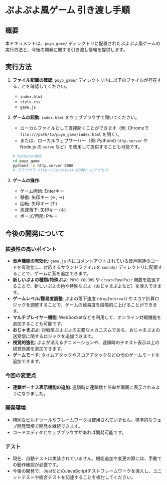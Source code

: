 # ぷよぷよ風ゲーム 引き渡し手順

## 概要
本ドキュメントは、`puyo_game/` ディレクトリに配置されたぷよぷよ風ゲームの実行方法と、今後の開発に関する引き渡し情報を提供します。

## 実行方法

1.  **ファイル配置の確認**:
    `puyo_game/` ディレクトリ内に以下のファイルが存在することを確認してください。
    - `index.html`
    - `style.css`
    - `game.js`

2.  **ゲームの起動**:
    `index.html` をウェブブラウザで開いてください。
    - ローカルファイルとして直接開くことができます（例: Chromeで `file:///path/to/puyo_game/index.html` を開く）。
    - または、ローカルウェブサーバー（例: Pythonの `http.server` や Node.js の `serve` など）を使用して提供することも可能です。

    ```bash
    # Pythonの場合
    cd puyo_game
    python3 -m http.server 8000
    # ブラウザで http://localhost:8000/ にアクセス
    ```

3.  **ゲームの操作**:
    - ゲーム開始: Enterキー
    - 移動: 矢印キー (←, →)
    - 回転: 矢印キー (↑)
    - 高速落下: 矢印キー (↓)
    - ポーズ/再開: Pキー

## 今後の開発について

### 拡張性の高いポイント
- **音声機能の有効化**: `game.js` 内にコメントアウトされている音声関連のコードを有効化し、対応するサウンドファイルを `sounds/` ディレクトリに配置することで、ゲームに音を追加できます。
- **新しいぷよの種類/特殊ぷよ**: `PUYO_COLORS` や `createPuyoPair` 関数を拡張することで、新しいぷよの色や特殊なぷよ（おじゃまぷよなど）を導入できます。
- **ゲームレベル/難易度調整**: ぷよの落下速度 (`dropInterval`) やスコア計算ロジックを調整することで、ゲームの難易度を段階的に上げることができます。
- **マルチプレイヤー機能**: WebSocketなどを利用して、オンライン対戦機能を追加することも可能です。
- **おじゃまぷよ**: 対戦型ぷよぷよの主要なメカニズムである、おじゃまぷよの送受信に関するロジックを追加できます。
- **視覚的強化**: ぷよが消えるアニメーションや、連鎖時のテキスト表示以上の視覚効果を追加できます。
- **ゲームモード**: タイムアタックやスコアアタックなどの他のゲームモードを追加できます。

### 今回の変更点
- **連鎖ボーナス表示機能の追加**: 連鎖時に連鎖数と倍率が画面に表示されるようになりました。

### 開発環境
- 特別なビルドツールやフレームワークは使用されていません。標準的なウェブ開発環境で開発を継続できます。
- コードエディタとウェブブラウザがあれば開発可能です。

### テスト
- 現在、自動テストは実装されていません。機能追加や変更の際には、手動での動作確認が必要です。
- 今後の開発で、JestなどのJavaScriptテストフレームワークを導入し、ユニットテストや統合テストを記述することを検討してください。
